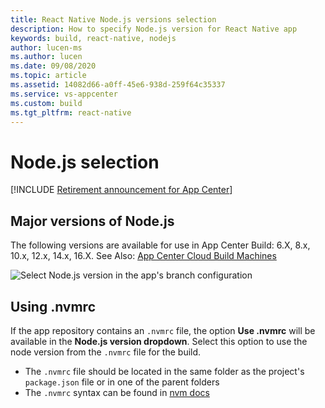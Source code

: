 ```yaml
---
title: React Native Node.js versions selection
description: How to specify Node.js version for React Native app
keywords: build, react-native, nodejs
author: lucen-ms
ms.author: lucen
ms.date: 09/08/2020
ms.topic: article
ms.assetid: 14082d66-a0ff-45e6-938d-259f64c35337
ms.service: vs-appcenter
ms.custom: build
ms.tgt_pltfrm: react-native
---
```


# Node.js selection

[!INCLUDE [Retirement announcement for App Center](~/includes/retirement.md)]

## Major versions of Node.js
The following versions are available for use in App Center Build: 6.X, 8.x, 10.x, 12.x, 14.x, 16.X.
See Also: [App Center Cloud Build Machines](~/build/software.md)

![Select Node.js version in the app's branch configuration](~/build/react-native/images/node-select.png)

## Using .nvmrc
If the app repository contains an `.nvmrc` file, the option **Use .nvmrc** will be available in the **Node.js version dropdown**. Select this option to use the node version from the `.nvmrc` file for the build.

- The `.nvmrc` file should be located in the same folder as the project's `package.json` file or in one of the parent folders
- The `.nvmrc` syntax can be found in [nvm docs](https://github.com/nvm-sh/nvm#nvmrc)
